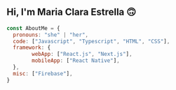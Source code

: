 ## Hi, I'm Maria Clara Estrella 🙃

```js
const AboutMe = {
  pronouns: "she" | "her",
  code: ["Javascript", "Typescript", "HTML", "CSS"],
  framework: {
        webApp: ["React.js", "Next.js"],
        mobileApp: ["React Native"],
  },
  misc: ["Firebase"],
}
```
